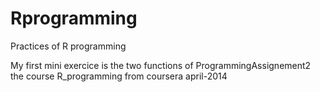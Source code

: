 Rprogramming
============

Practices of R programming

My first mini exercice is the two functions of ProgrammingAssignement2 the course R_programming from coursera april-2014

